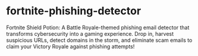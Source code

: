 # fortnite-phishing-detector
Fortnite Shield Potion: A Battle Royale-themed phishing email detector that transforms cybersecurity into a gaming experience. Drop in, harvest suspicious URLs, detect domains in the storm, and eliminate scam emails to claim your Victory Royale against phishing attempts!
